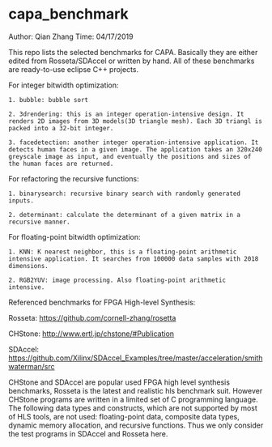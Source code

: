 # capa_benchmark

Author: Qian Zhang
Time: 04/17/2019

This repo lists the selected benchmarks for CAPA. Basically they are either edited from Rosseta/SDAccel or written by hand. All of these benchmarks are ready-to-use eclipse C++ projects.

For integer bitwidth optimization:
	
	1. bubble: bubble sort

	2. 3drendering: this is an integer operation-intensive design. It renders 2D images from 3D models(3D triangle mesh). Each 3D triangl is packed into a 32-bit integer.

	3. facedetection: another integer operation-intensive application. It detects human faces in a given image. The application takes an 320x240 greyscale image as input, and eventually the positions and sizes of the human faces are returned.

For refactoring the recursive functions:

	1. binarysearch: recursive binary search with randomly generated inputs.

	2. determinant: calculate the determinant of a given matrix in a recursive manner.

For floating-point bitwidth optimization:

	1. KNN: K nearest neighbor, this is a floating-point arithmetic intensive application. It searches from 100000 data samples with 2018 dimensions.

	2. RGB2YUV: image processing. Also floating-point arithmetic intensive.


Referenced benchmarks for FPGA High-level Synthesis:

Rosseta: https://github.com/cornell-zhang/rosetta

CHStone: http://www.ertl.jp/chstone/#Publication

SDAccel: https://github.com/Xilinx/SDAccel_Examples/tree/master/acceleration/smithwaterman/src

CHStone and SDAccel are popular used FPGA high level synthesis benchmarks, Rosseta is the latest and realistic hls benchmark suit. However CHStone programs are written in a limited set of C programming language. The following data types and constructs, which are not supported by most of HLS tools, are not used: floating-point data, composite data types, dynamic memory allocation, and recursive functions. Thus we only consider the test programs in SDAccel and Rosseta here.
